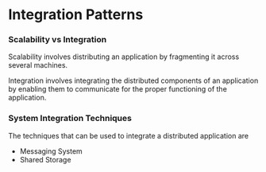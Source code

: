 # Integration Patterns

### Scalability vs Integration

Scalability involves distributing an application by fragmenting it across several machines.

Integration involves integrating the distributed components of an application by enabling them to communicate for the proper functioning of the application.

### System Integration Techniques

The techniques that can be used to integrate a distributed application are

* Messaging System
* Shared Storage
